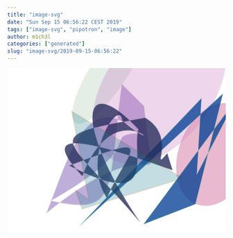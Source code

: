 ```yaml
---
title: "image-svg"
date: "Sun Sep 15 06:56:22 CEST 2019"
tags: ["image-svg", "pipotron", "image"]
author: m1ch3l
categories: ["generated"]
slug: "image-svg/2019-09-15-06:56:22"
---
```


![](image.svg)
